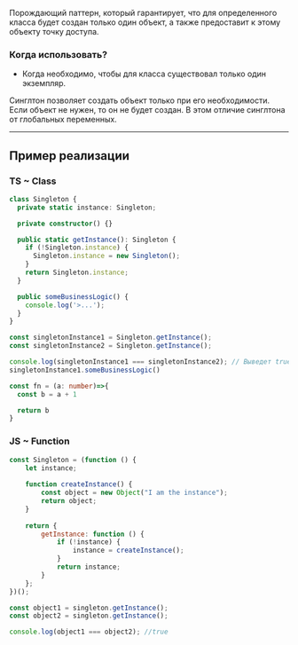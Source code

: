 
Порождающий паттерн, который гарантирует, что для определенного класса будет создан только один объект, а также предоставит к этому объекту точку доступа.

### Когда использовать?

- Когда необходимо, чтобы для класса существовал только один экземпляр.

Синглтон позволяет создать объект только при его необходимости. Если объект не нужен, то он не будет создан. В этом отличие синглтона от глобальных переменных.

---

## Пример реализации

### TS ~ Class

```ts
class Singleton {
  private static instance: Singleton;

  private constructor() {}

  public static getInstance(): Singleton {
    if (!Singleton.instance) {
      Singleton.instance = new Singleton();
    }
    return Singleton.instance;
  }

  public someBusinessLogic() {
    console.log('>...');
  }
}

const singletonInstance1 = Singleton.getInstance();
const singletonInstance2 = Singleton.getInstance();

console.log(singletonInstance1 === singletonInstance2); // Выведет true
singletonInstance1.someBusinessLogic()

const fn = (a: number)=>{
  const b = a + 1

  return b
}
```

### JS ~ Function

```js
const Singleton = (function () {
    let instance;
 
    function createInstance() {
        const object = new Object("I am the instance");
        return object;
    }
 
    return {
        getInstance: function () {
            if (!instance) {
                instance = createInstance();
            }
            return instance;
        }
    };
})();

const object1 = singleton.getInstance();
const object2 = singleton.getInstance();

console.log(object1 === object2); //true
```
